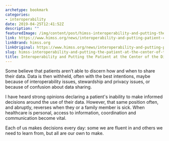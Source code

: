 ```yaml
---
archetype: bookmark
categories:
- interoperability
date: 2019-04-25T12:41:52Z
description: ""
featuredImage: /img/content/post/himss-interoperability-and-putting-the-patient-at-the-center-of-the-discussion.jpg
link: https://www.himss.org/news/interoperability-and-putting-patient-center-discussion
linkBrand: himss.org
linkOriginal: https://www.himss.org/news/interoperability-and-putting-patient-center-discussion
slug: himss-interoperability-and-putting-the-patient-at-the-center-of-the-discussion
title: Interoperability and Putting the Patient at the Center of the Discussion
---
```

Some believe that patients aren’t able to discern how and when to share their data. Data is then withheld, often with the best intentions, maybe because of interoperability issues, stewardship and privacy issues, or because of confusion about data sharing.

I have heard strong opinions declaring a patient's inability to make informed decisions around the use of their data. However, that same position often, and abruptly, reverses when they or a family member is sick. When healthcare is personal, access to information, coordination and communication become vital.

Each of us makes decisions every day: some we are fluent in and others we need to learn from, but all are our own to make.

